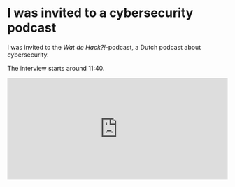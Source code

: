 # I was invited to a cybersecurity podcast

I was invited to the _Wat de Hack?!_-podcast, a Dutch podcast about cybersecurity.

The interview starts around 11:40.

<iframe src="https://open.spotify.com/embed-podcast/episode/7BJkvP5GF6TvDbvkhOBpOd" width="100%" height="232" frameborder="0" allowtransparency="true" allow="encrypted-media"></iframe>